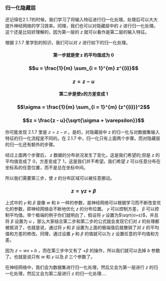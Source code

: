 ### 归一化隐藏层
还记得在2.1.7的时候，我们学习了将输入特征进行归一化处理。处理后可以大大提升神经网络的学习效率。同理，我们也可以对隐藏层中的 $z$ 进行归一化处理。这个还是比较好理解的，因为第一层的 $z$ 就可以看作是第二层的输入特征。

根据 2.1.7 里学到的知识，我们可以对 $z$ 进行如下的归一化处理。

#### <center> 第一步就是使 z 的平均值成为 0 </center>
### $$u = \frac{1}{m} \sum_{i = 1}^{m} z^{(i)}$$
### $$z = z - u$$
#### <center> 第二步是使z的方差变成 1</center>
### $$\sigma = \frac{1}{m} \sum_{i = 1}^{m} (z^{(i)})^2$$
### $$z = \frac{z - u}{\sqrt{\sigma + \varepsilon}}$$
你可能发现 2.1.7 里是 $z = z - σ$ 。是的，对隐藏层中 $z$ 的归一化与对数据集输入特征的归一化流程是不同的。在 2.1.7 中，归一化只有上面两个步骤。而对隐藏层的归一化还有额外的步骤。

经过上面两个步骤后， $z$ 数据的分布状况发生了变化，这是我们希望的;但是 $z$ 的平均值变成了 0，方差变成了 1，这是我们并不希望。我们希望 $z$ 可以任意分布在坐标系的任意位置，而不是总在坐标中间。

所以我们需要第三步，使 $z$ 的分布区域可以被任意挪动。
### $$z = \gamma{z} + \beta$$
上式中的 $𝛾$ 和 $β$ 是像 $w$ 和 $b$ 一样的参数，是神经网络可以根据学习而不断改变优化的参数，即神经网络会不断地优化 $z$ 的分布位置。 $𝛾$ 可以控制方差， $β$ 可以控制平均值。举个极端的例子你们就明白了，假设将 $𝛾$ 设置为$\sqrt{σ+ε}$，并且将 $β$ 设置为 $u$ ，那么大家结合第二步和第二步的公式就会发现它们对 $z$ 的处理都被抵消了，也就是说，通过将 $𝛾$ 和 $β$ 设置为上面的极端值后就撤销了对 $z$ 的平均值和方差的修改。同理，通过设置 $𝛾$ 和 $β$ 的值就可以为 $z$ 设置任意的平均值和方差。

因为 $z = wx + b$ ，而在第三步中又有了 $+β$ 的操作，所以我们就可以去掉 $b$ 参数了。也就是说只有 $w$ 和 $𝛾$ 以及 $β$ 三个参数了。

在神经网络中，我们会为数据集进行归一化处理，然后又会为第一层进行 $z$ 的归一化处理，然后又会为第二层进行 $z$ 的归一化处理....